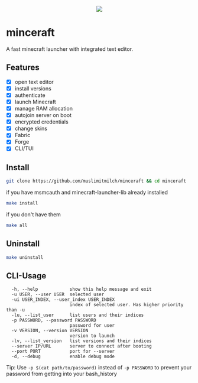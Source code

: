 <p align="center">
  <img src="https://raw.githubusercontent.com/muslimitmilch/minceraft/main/src/minceraft.png">
</p>

# minceraft
A fast minecraft launcher with integrated text editor.

## Features

- [x] open text editor
- [x] install versions
- [x] authenticate
- [x] launch Minecraft
- [x] manage RAM allocation
- [x] autojoin server on boot
- [x] encrypted credentials
- [x] change skins
- [x] Fabric
- [x] Forge
- [x] CLI/TUI

## Install

```bash
git clone https://github.com/muslimitmilch/minceraft && cd minceraft
```

if you have msmcauth and minecraft-launcher-lib already installed

```bash
make install
```

if you don't have them

```bash
make all
```

## Uninstall

```bash
make uninstall
```

## CLI-Usage

```
  -h, --help            show this help message and exit
  -u USER, --user USER  selected user
  -ui USER_INDEX, --user_index USER_INDEX
                        index of selected user. Has higher priority than -u
  -lu, --list_user      list users and their indices
  -p PASSWORD, --password PASSWORD
                        password for user
  -v VERSION, --version VERSION
                        version to launch
  -lv, --list_version   list versions and their indices
  --server IP/URL       server to connect after booting
  --port PORT           port for --server
  -d, --debug           enable debug mode
```

Tip: 
Use `-p $(cat path/to/password)` instead of `-p PASSWORD` to prevent your password from getting into your bash_history

